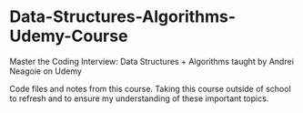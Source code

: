 # Data-Structures-Algorithms-Udemy-Course
Master the Coding Interview: Data Structures + Algorithms taught by Andrei Neagoie on Udemy

Code files and notes from this course.  Taking this course outside of school to refresh and to ensure my understanding of these important topics.
